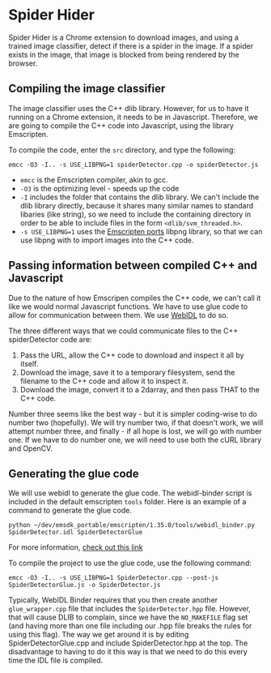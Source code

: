 # Spider Hider

Spider Hider is a Chrome extension to download images, and using a trained image classifier, detect if there is a spider in the image. If a spider exists in the image, that image is blocked from being rendered by the browser.

## Compiling the image classifier
The image classifier uses the C++ dlib library. However, for us to have it running on a Chrome extension, it needs to be in Javascript. Therefore, we are going to compile the C++ code into Javascript, using the library Emscripten.

To compile the code, enter the `src` directory, and type the following:

```
emcc -O3 -I.. -s USE_LIBPNG=1 spiderDetector.cpp -o spiderDetector.js
```

- `emcc` is the Emscripten compiler, akin to gcc.
- `-O3` is the optimizing level - speeds up the code
- `-I` includes the folder that contains the dlib library. We can't include the dlib library directly, because it shares many similar names to standard libaries (like string), so we need to include the containing directory in order to be able to include files in the form `<dlib/svm_threaded.h>`.
- `-s USE_LIBPNG=1` uses the [Emscripten ports](https://github.com/emscripten-ports) libpng library, so that we can use libpng with to import images into the C++ code.

## Passing information between compiled C++ and Javascript
Due to the nature of how Emscripen compiles the C++ code, we can't call it like we would normal Javascript functions. We have to use glue code to allow for communication between them. We use [WebIDL](https://kripken.github.io/emscripten-site/docs/porting/connecting_cpp_and_javascript/WebIDL-Binder.html#webidl-binder) to do so.

The three different ways that we could communicate files to the C++ spiderDetector code are:
1. Pass the URL, allow the C++ code to download and inspect it all by itself.
2. Download the image, save it to a temporary filesystem, send the filename to the C++ code and allow it to inspect it.
3. Download the image, convert it to a 2darray, and then pass THAT to the C++ code.

Number three seems like the best way - but it is simpler coding-wise to do number two (hopefully). We will try number two, if that doesn't work, we will attempt number three, and finally - if all hope is lost, we will go with number one. If we have to do number one, we will need to use both the cURL library and OpenCV.

## Generating the glue code
We will use webidl to generate the glue code. The webidl-binder script is included in the default emscripten `tools` folder. Here is an example of a command to generate the glue code.
```
python ~/dev/emsdk_portable/emscripten/1.35.0/tools/webidl_binder.py SpiderDetector.idl SpiderDetectorGlue
```
For more information, [check out this link](https://kripken.github.io/emscripten-site/docs/porting/connecting_cpp_and_javascript/WebIDL-Binder.html#webidl-binder)

To compile the project to use the glue code, use the following command:

```
emcc -O3 -I.. -s USE_LIBPNG=1 SpiderDetector.cpp --post-js SpiderDetectorGlue.js -o SpiderDetector.js
```

Typically, WebIDL Binder requires that you then create another `glue_wrapper.cpp` file that includes the `SpiderDetector.hpp` file. However, that will cause DLIB to complain, since we have the `NO_MAKEFILE` flag set (and having more than one file including our .hpp file breaks the rules for using this flag).
The way we get around it is by editing SpiderDetectorGlue.cpp and include SpiderDetector.hpp at the top. The disadvantage to having to do it this way is that we need to do this every time the IDL file is compiled.

